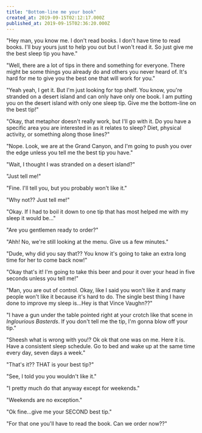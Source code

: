 ```yaml
---
title: "Bottom-line me your book"
created_at: 2019-09-15T02:12:17.000Z
published_at: 2019-09-15T02:36:20.000Z
---
```

"Hey man, you know me. I don't read books. I don't have time to read books. I'll buy yours just to help you out but I won't read it. So just give me the best sleep tip you have."

"Well, there are a lot of tips in there and something for everyone. There might be some things you already do and others you never heard of. It's hard for me to give you the best one that will work for you."

"Yeah yeah, I get it. But I'm just looking for top shelf. You know, you're stranded on a desert island and can only have only one book. I am putting you on the desert island with only one sleep tip. Give me the bottom-line on the best tip!"

"Okay, that metaphor doesn't really work, but I'll go with it. Do you have a specific area you are interested in as it relates to sleep? Diet, physical activity, or something along those lines?"

"Nope. Look, we are at the Grand Canyon, and I'm going to push you over the edge unless you tell me the best tip you have."

"Wait, I thought I was stranded on a desert island?"

"Just tell me!"

"Fine. I'll tell you, but you probably won't like it." 

"Why not?? Just tell me!"

"Okay. If I had to boil it down to one tip that has most helped me with my sleep it would be..."

"Are you gentlemen ready to order?"

"Ahh! No, we're still looking at the menu. Give us a few minutes."

"Dude, why did you say that?? You know it's going to take an extra long time for her to come back now!"

"Okay that's it! I'm going to take this beer and pour it over your head in five seconds unless you tell me!"

"Man, you are out of control. Okay, like I said you won't like it and many people won't like it because it's hard to do. The single best thing I have done to improve my sleep is...Hey is that Vince Vaughn??"

"I have a gun under the table pointed right at your crotch like that scene in _Inglourious Basterds_. If you don't tell me the tip, I'm gonna blow off your tip."

"Sheesh what is wrong with you!? Ok ok that one was on me. Here it is. Have a consistent sleep schedule. Go to bed and wake up at the same time every day, seven days a week."

"That's it?? THAT is your best tip?"

"See, I told you you wouldn't like it." 

"I pretty much do that anyway except for weekends."

"Weekends are no exception."

"Ok fine...give me your SECOND best tip."

"For that one you'll have to read the book. Can we order now??"
